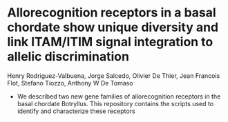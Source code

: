 # Allorecognition receptors in a basal chordate show unique diversity and link ITAM/ITIM signal integration to allelic discrimination
Henry Rodriguez-Valbuena, Jorge Salcedo, Olivier De Thier, Jean Francois Flot, Stefano Tiozzo, Anthony W De Tomaso
- We described two new gene families of allorecognition receptors in the basal chordate Botryllus. This repository contains the scripts used to identify and characterize these receptors

